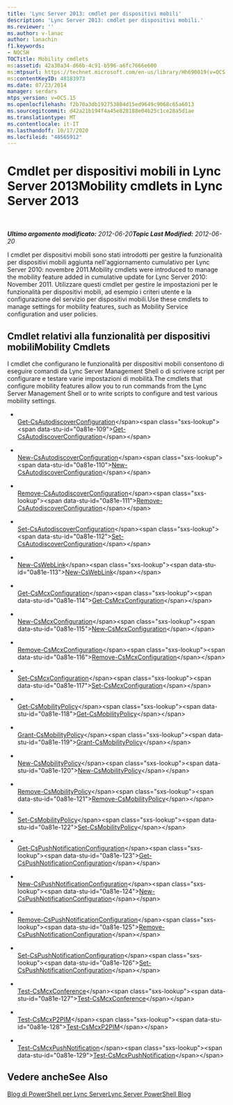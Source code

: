 ```yaml
---
title: 'Lync Server 2013: cmdlet per dispositivi mobili'
description: 'Lync Server 2013: cmdlet per dispositivi mobili.'
ms.reviewer: ''
ms.author: v-lanac
author: lanachin
f1.keywords:
- NOCSH
TOCTitle: Mobility cmdlets
ms:assetid: 42a30a34-d66b-4c91-b596-a6fc7666e600
ms:mtpsurl: https://technet.microsoft.com/en-us/library/Hh690019(v=OCS.15)
ms:contentKeyID: 48183973
ms.date: 07/23/2014
manager: serdars
mtps_version: v=OCS.15
ms.openlocfilehash: f2b70a3db192753804d15ed9649c9068c65a6013
ms.sourcegitcommit: d42a21b194f4a45e828188e04b25c1ce28a5d1ae
ms.translationtype: MT
ms.contentlocale: it-IT
ms.lasthandoff: 10/17/2020
ms.locfileid: "48565912"
---
```

# <a name="mobility-cmdlets-in-lync-server-2013"></a><span data-ttu-id="0a81e-103">Cmdlet per dispositivi mobili in Lync Server 2013</span><span class="sxs-lookup"><span data-stu-id="0a81e-103">Mobility cmdlets in Lync Server 2013</span></span>

<div data-xmlns="http://www.w3.org/1999/xhtml">

<div class="topic" data-xmlns="http://www.w3.org/1999/xhtml" data-msxsl="urn:schemas-microsoft-com:xslt" data-cs="https://msdn.microsoft.com/">

<div data-asp="https://msdn2.microsoft.com/asp">



</div>

<div id="mainSection">

<div id="mainBody">

<span> </span>

<span data-ttu-id="0a81e-104">_**Ultimo argomento modificato:** 2012-06-20_</span><span class="sxs-lookup"><span data-stu-id="0a81e-104">_**Topic Last Modified:** 2012-06-20_</span></span>

<span data-ttu-id="0a81e-105">I cmdlet per dispositivi mobili sono stati introdotti per gestire la funzionalità per dispositivi mobili aggiunta nell'aggiornamento cumulativo per Lync Server 2010: novembre 2011.</span><span class="sxs-lookup"><span data-stu-id="0a81e-105">Mobility cmdlets were introduced to manage the mobility feature added in cumulative update for Lync Server 2010: November 2011.</span></span> <span data-ttu-id="0a81e-106">Utilizzare questi cmdlet per gestire le impostazioni per le funzionalità per dispositivi mobili, ad esempio i criteri utente e la configurazione del servizio per dispositivi mobili.</span><span class="sxs-lookup"><span data-stu-id="0a81e-106">Use these cmdlets to manage settings for mobility features, such as Mobility Service configuration and user policies.</span></span>

<div>

## <a name="mobility-cmdlets"></a><span data-ttu-id="0a81e-107">Cmdlet relativi alla funzionalità per dispositivi mobili</span><span class="sxs-lookup"><span data-stu-id="0a81e-107">Mobility Cmdlets</span></span>

<span data-ttu-id="0a81e-108">I cmdlet che configurano le funzionalità per dispositivi mobili consentono di eseguire comandi da Lync Server Management Shell o di scrivere script per configurare e testare varie impostazioni di mobilità.</span><span class="sxs-lookup"><span data-stu-id="0a81e-108">The cmdlets that configure mobility features allow you to run commands from the Lync Server Management Shell or to write scripts to configure and test various mobility settings.</span></span>

  - <span></span>  
    <span data-ttu-id="0a81e-109">[Get-CsAutodiscoverConfiguration](https://technet.microsoft.com/library/Hh690014(v=OCS.15))</span><span class="sxs-lookup"><span data-stu-id="0a81e-109">[Get-CsAutodiscoverConfiguration](https://technet.microsoft.com/library/Hh690014(v=OCS.15))</span></span>

  - <span></span>  
    <span data-ttu-id="0a81e-110">[New-CsAutodiscoverConfiguration](https://technet.microsoft.com/library/Hh690022(v=OCS.15))</span><span class="sxs-lookup"><span data-stu-id="0a81e-110">[New-CsAutodiscoverConfiguration](https://technet.microsoft.com/library/Hh690022(v=OCS.15))</span></span>

  - <span></span>  
    <span data-ttu-id="0a81e-111">[Remove-CsAutodiscoverConfiguration](https://technet.microsoft.com/library/Hh690054(v=OCS.15))</span><span class="sxs-lookup"><span data-stu-id="0a81e-111">[Remove-CsAutodiscoverConfiguration](https://technet.microsoft.com/library/Hh690054(v=OCS.15))</span></span>

  - <span></span>  
    <span data-ttu-id="0a81e-112">[Set-CsAutodiscoverConfiguration](https://technet.microsoft.com/library/Hh689980(v=OCS.15))</span><span class="sxs-lookup"><span data-stu-id="0a81e-112">[Set-CsAutodiscoverConfiguration](https://technet.microsoft.com/library/Hh689980(v=OCS.15))</span></span>

  - <span></span>  
    <span data-ttu-id="0a81e-113">[New-CsWebLink](https://technet.microsoft.com/library/Hh690053(v=OCS.15))</span><span class="sxs-lookup"><span data-stu-id="0a81e-113">[New-CsWebLink](https://technet.microsoft.com/library/Hh690053(v=OCS.15))</span></span>

<!-- end list -->

  - <span></span>  
    <span data-ttu-id="0a81e-114">[Get-CsMcxConfiguration](https://technet.microsoft.com/library/Hh690031(v=OCS.15))</span><span class="sxs-lookup"><span data-stu-id="0a81e-114">[Get-CsMcxConfiguration](https://technet.microsoft.com/library/Hh690031(v=OCS.15))</span></span>

  - <span></span>  
    <span data-ttu-id="0a81e-115">[New-CsMcxConfiguration](https://technet.microsoft.com/library/Hh690035(v=OCS.15))</span><span class="sxs-lookup"><span data-stu-id="0a81e-115">[New-CsMcxConfiguration](https://technet.microsoft.com/library/Hh690035(v=OCS.15))</span></span>

  - <span></span>  
    <span data-ttu-id="0a81e-116">[Remove-CsMcxConfiguration](https://technet.microsoft.com/library/Hh690026(v=OCS.15))</span><span class="sxs-lookup"><span data-stu-id="0a81e-116">[Remove-CsMcxConfiguration](https://technet.microsoft.com/library/Hh690026(v=OCS.15))</span></span>

  - <span></span>  
    <span data-ttu-id="0a81e-117">[Set-CsMcxConfiguration](https://technet.microsoft.com/library/Hh690050(v=OCS.15))</span><span class="sxs-lookup"><span data-stu-id="0a81e-117">[Set-CsMcxConfiguration](https://technet.microsoft.com/library/Hh690050(v=OCS.15))</span></span>

<!-- end list -->

  - <span></span>  
    <span data-ttu-id="0a81e-118">[Get-CsMobilityPolicy](https://technet.microsoft.com/library/Hh690017(v=OCS.15))</span><span class="sxs-lookup"><span data-stu-id="0a81e-118">[Get-CsMobilityPolicy](https://technet.microsoft.com/library/Hh690017(v=OCS.15))</span></span>

  - <span></span>  
    <span data-ttu-id="0a81e-119">[Grant-CsMobilityPolicy](https://technet.microsoft.com/library/Hh690038(v=OCS.15))</span><span class="sxs-lookup"><span data-stu-id="0a81e-119">[Grant-CsMobilityPolicy](https://technet.microsoft.com/library/Hh690038(v=OCS.15))</span></span>

  - <span></span>  
    <span data-ttu-id="0a81e-120">[New-CsMobilityPolicy](https://technet.microsoft.com/library/Hh689987(v=OCS.15))</span><span class="sxs-lookup"><span data-stu-id="0a81e-120">[New-CsMobilityPolicy](https://technet.microsoft.com/library/Hh689987(v=OCS.15))</span></span>

  - <span></span>  
    <span data-ttu-id="0a81e-121">[Remove-CsMobilityPolicy](https://technet.microsoft.com/library/Hh690048(v=OCS.15))</span><span class="sxs-lookup"><span data-stu-id="0a81e-121">[Remove-CsMobilityPolicy](https://technet.microsoft.com/library/Hh690048(v=OCS.15))</span></span>

  - <span></span>  
    <span data-ttu-id="0a81e-122">[Set-CsMobilityPolicy](https://technet.microsoft.com/library/Hh690021(v=OCS.15))</span><span class="sxs-lookup"><span data-stu-id="0a81e-122">[Set-CsMobilityPolicy](https://technet.microsoft.com/library/Hh690021(v=OCS.15))</span></span>

<!-- end list -->

  - <span></span>  
    <span data-ttu-id="0a81e-123">[Get-CsPushNotificationConfiguration](https://technet.microsoft.com/library/Hh690049(v=OCS.15))</span><span class="sxs-lookup"><span data-stu-id="0a81e-123">[Get-CsPushNotificationConfiguration](https://technet.microsoft.com/library/Hh690049(v=OCS.15))</span></span>

  - <span></span>  
    <span data-ttu-id="0a81e-124">[New-CsPushNotificationConfiguration](https://technet.microsoft.com/library/Hh690027(v=OCS.15))</span><span class="sxs-lookup"><span data-stu-id="0a81e-124">[New-CsPushNotificationConfiguration](https://technet.microsoft.com/library/Hh690027(v=OCS.15))</span></span>

  - <span></span>  
    <span data-ttu-id="0a81e-125">[Remove-CsPushNotificationConfiguration](https://technet.microsoft.com/library/Hh690028(v=OCS.15))</span><span class="sxs-lookup"><span data-stu-id="0a81e-125">[Remove-CsPushNotificationConfiguration](https://technet.microsoft.com/library/Hh690028(v=OCS.15))</span></span>

  - <span></span>  
    <span data-ttu-id="0a81e-126">[Set-CsPushNotificationConfiguration](https://technet.microsoft.com/library/Hh690013(v=OCS.15))</span><span class="sxs-lookup"><span data-stu-id="0a81e-126">[Set-CsPushNotificationConfiguration](https://technet.microsoft.com/library/Hh690013(v=OCS.15))</span></span>

<!-- end list -->

  - <span></span>  
    <span data-ttu-id="0a81e-127">[Test-CsMcxConference](https://technet.microsoft.com/library/Hh690045(v=OCS.15))</span><span class="sxs-lookup"><span data-stu-id="0a81e-127">[Test-CsMcxConference](https://technet.microsoft.com/library/Hh690045(v=OCS.15))</span></span>

  - <span></span>  
    <span data-ttu-id="0a81e-128">[Test-CsMcxP2PIM](https://technet.microsoft.com/library/Hh690020(v=OCS.15))</span><span class="sxs-lookup"><span data-stu-id="0a81e-128">[Test-CsMcxP2PIM](https://technet.microsoft.com/library/Hh690020(v=OCS.15))</span></span>

  - <span></span>  
    <span data-ttu-id="0a81e-129">[Test-CsMcxPushNotification](https://technet.microsoft.com/library/Hh690043(v=OCS.15))</span><span class="sxs-lookup"><span data-stu-id="0a81e-129">[Test-CsMcxPushNotification](https://technet.microsoft.com/library/Hh690043(v=OCS.15))</span></span>

</div>

<div>

## <a name="see-also"></a><span data-ttu-id="0a81e-130">Vedere anche</span><span class="sxs-lookup"><span data-stu-id="0a81e-130">See Also</span></span>


[<span data-ttu-id="0a81e-131">Blog di PowerShell per Lync Server</span><span class="sxs-lookup"><span data-stu-id="0a81e-131">Lync Server PowerShell Blog</span></span>](https://go.microsoft.com/fwlink/p/?linkid=203150)  
  

</div>

</div>

<span> </span>

</div>

</div>

</div>

